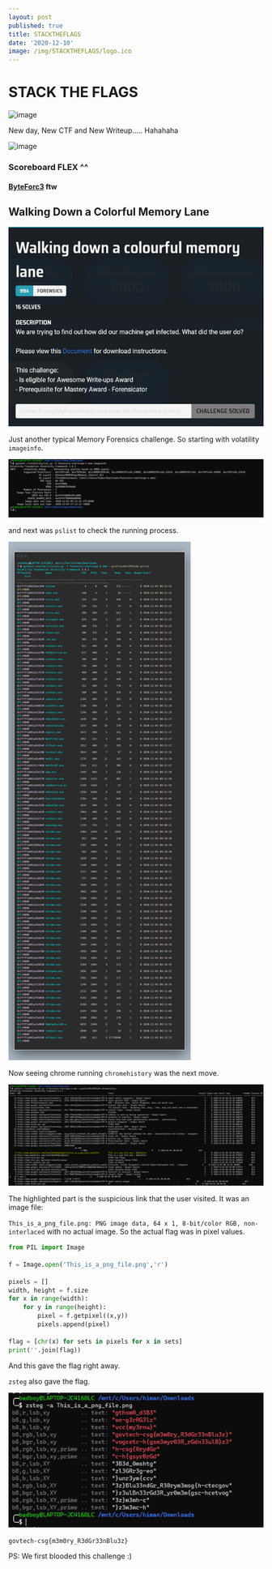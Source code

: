 ```yaml
---
layout: post
published: true
title: STACKTHEFLAGS
date: '2020-12-10'
image: /img/STACKTHEFLAGS/logo.ico
---
```

# STACK THE FLAGS

![image](https://play.cat2.stf-2020.alttablabs.sg/img/main.776521d4.png)

New day, New CTF and New Writeup..... Hahahaha

![image](https://cdn.discordapp.com/attachments/773063605142552596/785159129223266315/unknown.png)

### Scoreboard FLEX ^^ 


#### [ByteForc3](https://ctftime.org/team/71631) ftw



## Walking Down a Colorful Memory Lane

![image](/img/STACKTHEFLAGS/1.png)

Just another typical Memory Forensics challenge. So starting with volatility `imageinfo`.

![image](/img/STACKTHEFLAGS/2.PNG)

and next was `pslist` to check the running process.

![image](/img/STACKTHEFLAGS/6.png)

Now seeing chrome running `chromehistory` was the next move.

![image](/img/STACKTHEFLAGS/4.PNG)

The highlighted part is the suspicious link that the user visited.
It was an image file:

`This_is_a_png_file.png: PNG image data, 64 x 1, 8-bit/color RGB, non-interlaced`
with no actual image. So the actual flag was in pixel values.

```python
from PIL import Image

f = Image.open('This_is_a_png_file.png','r')

pixels = []
width, height = f.size
for x in range(width):
	for y in range(height):
		pixel = f.getpixel((x,y))
		pixels.append(pixel)

flag = [chr(x) for sets in pixels for x in sets]
print(''.join(flag))
```

And this gave the flag right away.

 `zsteg`  also gave the flag.

 ![image](/img/STACKTHEFLAGS/5.PNG)

 ```govtech-csg{m3m0ry_R3dGr33nBlu3z}```

PS: We first blooded this challenge :)